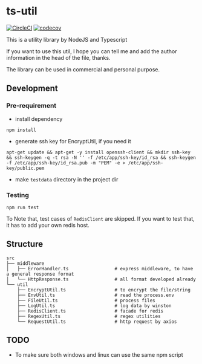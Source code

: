 # ts-util

[![CircleCI](https://circleci.com/gh/freedomsean/ts-util.svg?style=svg)](https://circleci.com/gh/freedomsean/ts-util) [![codecov](https://codecov.io/gh/freedomsean/ts-util/branch/master/graph/badge.svg)](https://codecov.io/gh/freedomsean/ts-util)

This is a utility library by NodeJS and Typescript

If you want to use this util, I hope you can tell me and add the author information in the head of the file, thanks.

The library can be used in commercial and personal purpose.

## Development

### Pre-requirement

- install dependency

```
npm install
```

- generate ssh key for EncryptUtil, if you need it
  
```
apt-get update && apt-get -y install openssh-client && mkdir ssh-key && ssh-keygen -q -t rsa -N '' -f /etc/app/ssh-key/id_rsa && ssh-keygen -f /etc/app/ssh-key/id_rsa.pub -m "PEM" -e > /etc/app/ssh-key/public.pem
```

- make `testdata` directory in the project dir

### Testing

```
npm run test
```

To Note that, test cases of `RedisClient` are skipped. If you want to test that, it has to add your own redis host.

## Structure

```
src
├── middleware                
│   ├── ErrorHandler.ts                 # express middleware, to have a general response format 
│   └── HttpResponse.ts                 # all format developed already
└── util
    ├── EncryptUtil.ts                  # to encrypt the file/string
    ├── EnvUtil.ts                      # read the process.env
    ├── FileUtil.ts                     # process files
    ├── LogUtil.ts                      # log data by winston
    ├── RedisClient.ts                  # facade for redis
    ├── RegexUtil.ts                    # regex utilities
    └── RequestUtil.ts                  # http request by axios
```

## TODO

- To make sure both windows and linux can use the same npm script

